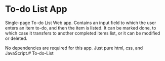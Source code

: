 # To-do List App
Single-page To-do List Web app. Contains an input field to which the user enters an item to-do, and then the item is listed. It can be marked done, to which case it transfers to another completed items list, or it can be modified or deleted.

No dependencies are required for this app. Just pure html, css, and JavaScript.# To-do-List

